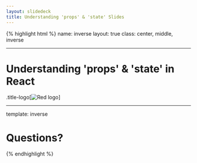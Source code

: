 ```yaml
---
layout: slidedeck
title: Understanding 'props' & 'state' Slides
---
```


{% highlight html %}
name: inverse
layout: true
class: center, middle, inverse

---

# Understanding 'props' & 'state' in React

.title-logo[![Red logo](/public/img/red-logo-white.svg)]

---

template: inverse

# Questions?

{% endhighlight %}